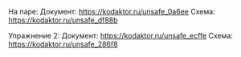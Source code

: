 На паре:
Документ: https://kodaktor.ru/unsafe_0a6ee
Схема: https://kodaktor.ru/unsafe_df88b

Упражнение 2:
Документ: https://kodaktor.ru/unsafe_ecffe
Схема: https://kodaktor.ru/unsafe_286f8
